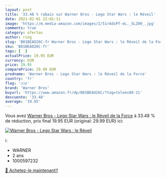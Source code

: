 ```yaml
---
layout: post
title: '33.48 % rabais sur Warner Bros - Lego Star Wars : le Réveil'
date: 2021-02-01 22:01:11
image: 'https://m.media-amazon.com/images/I/51rAdsPf-eL._SL200_.jpg'
comments: true
category: ofertas
author: ring
slug: 'B01BEAO26C-fr Warner Bros - Lego Star Wars : le Réveil de la Force'
sku: 'B01BEAO26C-fr'
tags: [  ]
actualPrice: 19.95 EUR
currency: EUR
price: 19.95
comparePrice: 29.99 EUR
prodname: 'Warner Bros - Lego Star Wars : le Réveil de la Force'
country: 'fr'
flag: '🇫🇷'
brand: 'Warner Bros'
buyurl: 'https://www.amazon.fr/dp/B01BEAO26C/?tag=tolees0d-21'
descuento: '33.48'
average: '19.95'
---
```


Vous avez [Warner Bros - Lego Star Wars : le Réveil de la Force](https://www.amazon.fr/dp/B01BEAO26C/?tag=tolees0d-21)  à  33.48 % de réduction, prix final  19.95 EUR (original: 29.99 EUR) ici:

[![Warner Bros - Lego Star Wars : le Réveil](https://m.media-amazon.com/images/I/51rAdsPf-eL._SL200_.jpg)](https://www.amazon.fr/dp/B01BEAO26C/?tag=tolees0d-21)

ℹ️:

- WARNER
- 2 ans
- 1000597232

[🛒 Achetez-le maintenant!!](https://www.amazon.fr/dp/B01BEAO26C/?tag=tolees0d-21)
